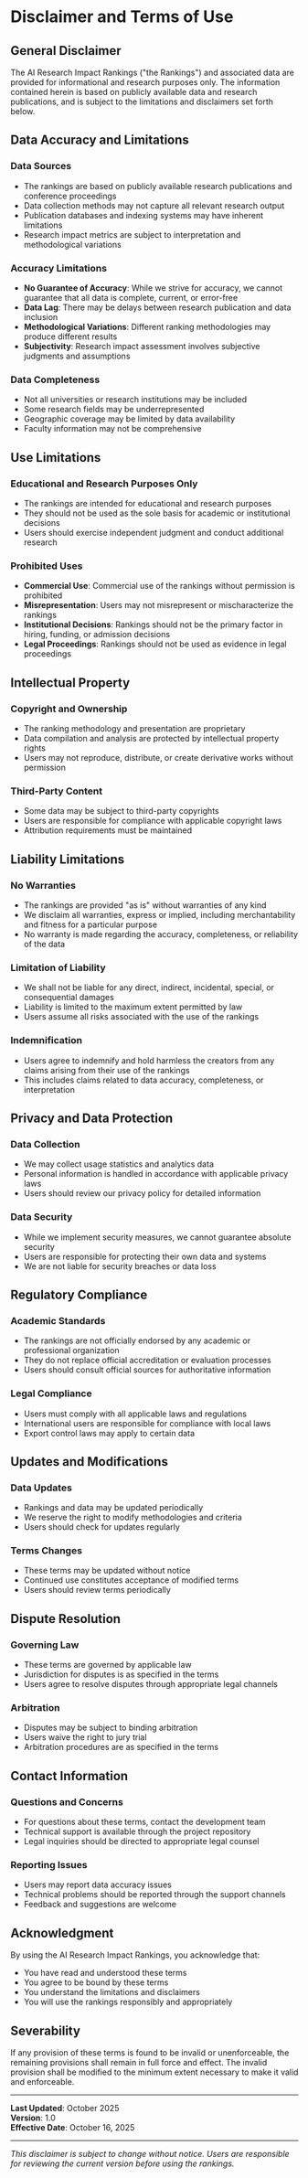 # Disclaimer and Terms of Use

## General Disclaimer

The AI Research Impact Rankings ("the Rankings") and associated data are provided for informational and research purposes only. The information contained herein is based on publicly available data and research publications, and is subject to the limitations and disclaimers set forth below.

## Data Accuracy and Limitations

### Data Sources
- The rankings are based on publicly available research publications and conference proceedings
- Data collection methods may not capture all relevant research output
- Publication databases and indexing systems may have inherent limitations
- Research impact metrics are subject to interpretation and methodological variations

### Accuracy Limitations
- **No Guarantee of Accuracy**: While we strive for accuracy, we cannot guarantee that all data is complete, current, or error-free
- **Data Lag**: There may be delays between research publication and data inclusion
- **Methodological Variations**: Different ranking methodologies may produce different results
- **Subjectivity**: Research impact assessment involves subjective judgments and assumptions

### Data Completeness
- Not all universities or research institutions may be included
- Some research fields may be underrepresented
- Geographic coverage may be limited by data availability
- Faculty information may not be comprehensive

## Use Limitations

### Educational and Research Purposes Only
- The rankings are intended for educational and research purposes
- They should not be used as the sole basis for academic or institutional decisions
- Users should exercise independent judgment and conduct additional research

### Prohibited Uses
- **Commercial Use**: Commercial use of the rankings without permission is prohibited
- **Misrepresentation**: Users may not misrepresent or mischaracterize the rankings
- **Institutional Decisions**: Rankings should not be the primary factor in hiring, funding, or admission decisions
- **Legal Proceedings**: Rankings should not be used as evidence in legal proceedings

## Intellectual Property

### Copyright and Ownership
- The ranking methodology and presentation are proprietary
- Data compilation and analysis are protected by intellectual property rights
- Users may not reproduce, distribute, or create derivative works without permission

### Third-Party Content
- Some data may be subject to third-party copyrights
- Users are responsible for compliance with applicable copyright laws
- Attribution requirements must be maintained

## Liability Limitations

### No Warranties
- The rankings are provided "as is" without warranties of any kind
- We disclaim all warranties, express or implied, including merchantability and fitness for a particular purpose
- No warranty is made regarding the accuracy, completeness, or reliability of the data

### Limitation of Liability
- We shall not be liable for any direct, indirect, incidental, special, or consequential damages
- Liability is limited to the maximum extent permitted by law
- Users assume all risks associated with the use of the rankings

### Indemnification
- Users agree to indemnify and hold harmless the creators from any claims arising from their use of the rankings
- This includes claims related to data accuracy, completeness, or interpretation

## Privacy and Data Protection

### Data Collection
- We may collect usage statistics and analytics data
- Personal information is handled in accordance with applicable privacy laws
- Users should review our privacy policy for detailed information

### Data Security
- While we implement security measures, we cannot guarantee absolute security
- Users are responsible for protecting their own data and systems
- We are not liable for security breaches or data loss

## Regulatory Compliance

### Academic Standards
- The rankings are not officially endorsed by any academic or professional organization
- They do not replace official accreditation or evaluation processes
- Users should consult official sources for authoritative information

### Legal Compliance
- Users must comply with all applicable laws and regulations
- International users are responsible for compliance with local laws
- Export control laws may apply to certain data

## Updates and Modifications

### Data Updates
- Rankings and data may be updated periodically
- We reserve the right to modify methodologies and criteria
- Users should check for updates regularly

### Terms Changes
- These terms may be updated without notice
- Continued use constitutes acceptance of modified terms
- Users should review terms periodically

## Dispute Resolution

### Governing Law
- These terms are governed by applicable law
- Jurisdiction for disputes is as specified in the terms
- Users agree to resolve disputes through appropriate legal channels

### Arbitration
- Disputes may be subject to binding arbitration
- Users waive the right to jury trial
- Arbitration procedures are as specified in the terms

## Contact Information

### Questions and Concerns
- For questions about these terms, contact the development team
- Technical support is available through the project repository
- Legal inquiries should be directed to appropriate legal counsel

### Reporting Issues
- Users may report data accuracy issues
- Technical problems should be reported through the support channels
- Feedback and suggestions are welcome

## Acknowledgment

By using the AI Research Impact Rankings, you acknowledge that:
- You have read and understood these terms
- You agree to be bound by these terms
- You understand the limitations and disclaimers
- You will use the rankings responsibly and appropriately

## Severability

If any provision of these terms is found to be invalid or unenforceable, the remaining provisions shall remain in full force and effect. The invalid provision shall be modified to the minimum extent necessary to make it valid and enforceable.

---

**Last Updated**: October 2025  
**Version**: 1.0  
**Effective Date**: October 16, 2025

---

*This disclaimer is subject to change without notice. Users are responsible for reviewing the current version before using the rankings.*
